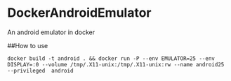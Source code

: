 # DockerAndroidEmulator

An android emulator in docker

##How to use

`docker build -t android .
 && docker run
 -P
 --env EMULATOR=25
 --env DISPLAY=:0
 --volume /tmp/.X11-unix:/tmp/.X11-unix:rw
 --name android25
 --privileged 
 android 
`
